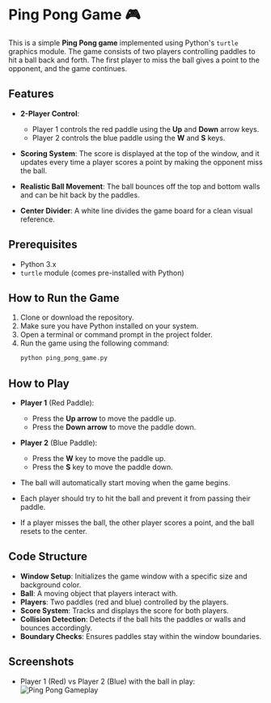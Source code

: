 # Ping Pong Game 🎮

This is a simple **Ping Pong game** implemented using Python's `turtle` graphics module. The game consists of two players controlling paddles to hit a ball back and forth. The first player to miss the ball gives a point to the opponent, and the game continues.

## Features

- **2-Player Control**:
  - Player 1 controls the red paddle using the **Up** and **Down** arrow keys.
  - Player 2 controls the blue paddle using the **W** and **S** keys.
  
- **Scoring System**: The score is displayed at the top of the window, and it updates every time a player scores a point by making the opponent miss the ball.

- **Realistic Ball Movement**: The ball bounces off the top and bottom walls and can be hit back by the paddles.

- **Center Divider**: A white line divides the game board for a clean visual reference.

## Prerequisites

- Python 3.x
- `turtle` module (comes pre-installed with Python)

## How to Run the Game

1. Clone or download the repository.
2. Make sure you have Python installed on your system.
3. Open a terminal or command prompt in the project folder.
4. Run the game using the following command:
   ```bash
   python ping_pong_game.py
   ```

## How to Play

- **Player 1** (Red Paddle): 
  - Press the **Up arrow** to move the paddle up.
  - Press the **Down arrow** to move the paddle down.

- **Player 2** (Blue Paddle):
  - Press the **W** key to move the paddle up.
  - Press the **S** key to move the paddle down.

- The ball will automatically start moving when the game begins.
- Each player should try to hit the ball and prevent it from passing their paddle.
- If a player misses the ball, the other player scores a point, and the ball resets to the center.

## Code Structure

- **Window Setup**: Initializes the game window with a specific size and background color.
- **Ball**: A moving object that players interact with.
- **Players**: Two paddles (red and blue) controlled by the players.
- **Score System**: Tracks and displays the score for both players.
- **Collision Detection**: Detects if the ball hits the paddles or walls and bounces accordingly.
- **Boundary Checks**: Ensures paddles stay within the window boundaries.



## Screenshots

- Player 1 (Red) vs Player 2 (Blue) with the ball in play:
  ![Ping Pong Gameplay](./screenshots/ping_pong_gameplay.png)  
